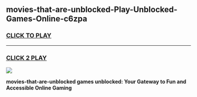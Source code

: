 
## movies-that-are-unblocked-Play-Unblocked-Games-Online-c6zpa
<h3>
<a href="https://premium76.site?title=movies-that-are-unblocked&ref=25A">CLICK TO PLAY</a></h3>
<hr>

<h3>
<a href="https://premium76.site?title=movies-that-are-unblocked&ref=25A">CLICK 2 PLAY</a>
  
</h3>

<a href="https://premium76.site?title=movies-that-are-unblocked&ref=25A"><img src="https://clearcache.store/games.png"></a>


**movies-that-are-unblocked games unblocked: Your Gateway to Fun and Accessible Online Gaming**
